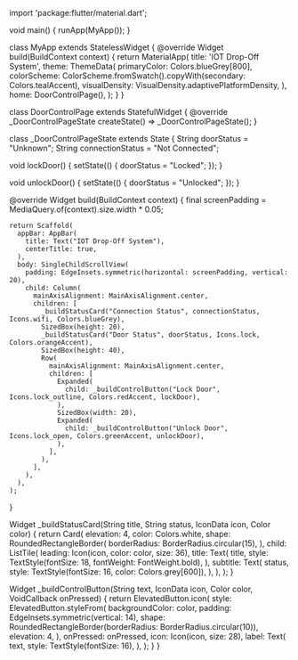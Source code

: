 import 'package:flutter/material.dart';

void main() {
  runApp(MyApp());
}

class MyApp extends StatelessWidget {
  @override
  Widget build(BuildContext context) {
    return MaterialApp(
      title: 'IOT Drop-Off System',
      theme: ThemeData(
        primaryColor: Colors.blueGrey[800],
        colorScheme: ColorScheme.fromSwatch().copyWith(secondary: Colors.tealAccent),
        visualDensity: VisualDensity.adaptivePlatformDensity,
      ),
      home: DoorControlPage(),
    );
  }
}

class DoorControlPage extends StatefulWidget {
  @override
  _DoorControlPageState createState() => _DoorControlPageState();
}

class _DoorControlPageState extends State<DoorControlPage> {
  String doorStatus = "Unknown";
  String connectionStatus = "Not Connected";

  void lockDoor() {
    setState(() {
      doorStatus = "Locked";
    });
  }

  void unlockDoor() {
    setState(() {
      doorStatus = "Unlocked";
    });
  }

  @override
  Widget build(BuildContext context) {
    final screenPadding = MediaQuery.of(context).size.width * 0.05;

    return Scaffold(
      appBar: AppBar(
        title: Text("IOT Drop-Off System"),
        centerTitle: true,
      ),
      body: SingleChildScrollView(
        padding: EdgeInsets.symmetric(horizontal: screenPadding, vertical: 20),
        child: Column(
          mainAxisAlignment: MainAxisAlignment.center,
          children: [
            _buildStatusCard("Connection Status", connectionStatus, Icons.wifi, Colors.blueGrey),
            SizedBox(height: 20),
            _buildStatusCard("Door Status", doorStatus, Icons.lock, Colors.orangeAccent),
            SizedBox(height: 40),
            Row(
              mainAxisAlignment: MainAxisAlignment.center,
              children: [
                Expanded(
                  child: _buildControlButton("Lock Door", Icons.lock_outline, Colors.redAccent, lockDoor),
                ),
                SizedBox(width: 20),
                Expanded(
                  child: _buildControlButton("Unlock Door", Icons.lock_open, Colors.greenAccent, unlockDoor),
                ),
              ],
            ),
          ],
        ),
      ),
    );
  }

  Widget _buildStatusCard(String title, String status, IconData icon, Color color) {
    return Card(
      elevation: 4,
      color: Colors.white,
      shape: RoundedRectangleBorder(
        borderRadius: BorderRadius.circular(15),
      ),
      child: ListTile(
        leading: Icon(icon, color: color, size: 36),
        title: Text(
          title,
          style: TextStyle(fontSize: 18, fontWeight: FontWeight.bold),
        ),
        subtitle: Text(
          status,
          style: TextStyle(fontSize: 16, color: Colors.grey[600]),
        ),
      ),
    );
  }

  Widget _buildControlButton(String text, IconData icon, Color color, VoidCallback onPressed) {
    return ElevatedButton.icon(
      style: ElevatedButton.styleFrom(
        backgroundColor: color,
        padding: EdgeInsets.symmetric(vertical: 14),
        shape: RoundedRectangleBorder(borderRadius: BorderRadius.circular(10)),
        elevation: 4,
      ),
      onPressed: onPressed,
      icon: Icon(icon, size: 28),
      label: Text(
        text,
        style: TextStyle(fontSize: 16),
      ),
    );
  }
}
